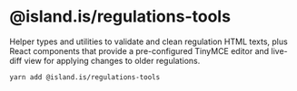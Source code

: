 # @island.is/regulations-tools

Helper types and utilities to validate and clean regulation HTML texts, plus
React components that provide a pre-configured TinyMCE editor and live-diff view
for applying changes to older regulations.

```sh
yarn add @island.is/regulations-tools
```
